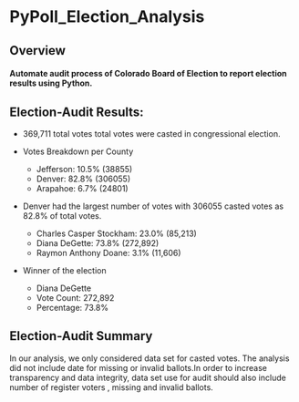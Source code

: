 # PyPoll_Election_Analysis

## Overview

#### Automate audit process of Colorado Board of Election to report election results using Python.

## Election-Audit Results:

- 369,711 total  votes  total votes were casted in congressional election.

- Votes Breakdown per County
     -  Jefferson: 10.5% (38855)
     -  Denver: 82.8% (306055)
     -  Arapahoe: 6.7% (24801)
     
- Denver had the largest number of votes with 306055 casted votes as 82.8% of total votes.

     - Charles Casper Stockham: 23.0% (85,213)
     - Diana DeGette: 73.8% (272,892)
     - Raymon Anthony Doane: 3.1% (11,606)

- Winner of the election

     - Diana DeGette
     - Vote Count: 272,892
     - Percentage: 73.8%
     
 ## Election-Audit Summary 
 
In our analysis, we only considered data set for casted votes. The analysis did not include date for missing or invalid ballots.In order to increase transparency and data integrity, data set use for audit should also include number of register voters , missing and invalid ballots.
